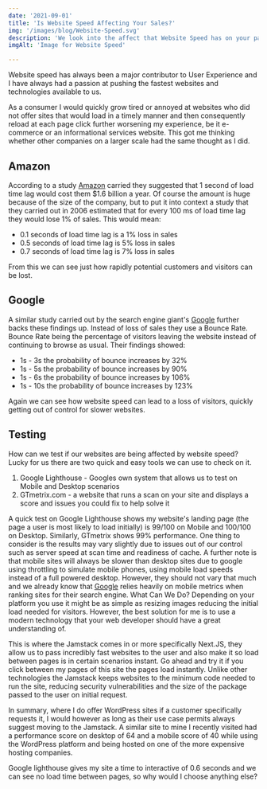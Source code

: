 ```yaml
---
date: '2021-09-01'
title: 'Is Website Speed Affecting Your Sales?'
img: '/images/blog/Website-Speed.svg'
description: 'We look into the affect that Website Speed has on your page visitors user experience and delve into whether a slow site could lose sales'
imgAlt: 'Image for Website Speed'

---
```


Website speed has always been a major contributor to User Experience and I have always had a passion at pushing the fastest websites and technologies available to us.

As a consumer I would quickly grow tired or annoyed at websites who did not offer sites that would load in a timely manner and then consequently reload at each page click further worsening my experience, be it e-commerce or an informational services website.
This got me thinking whether other companies on a larger scale had the same thought as I did.

## **Amazon**

According to a study <ins>[Amazon](https://www.fastcompany.com/1825005/how-one-second-could-cost-amazon-16-billion-sales)</ins> carried they suggested that 1 second of load time lag would cost them $1.6 billion a year.  Of course the amount is huge because of the size of the company, but to put it into context a study that they carried out in 2006 estimated that for every 100 ms of load time lag they would lose 1% of sales. This would mean: 
        
<ul>
    <li>0.1 seconds of load time lag is a 1% loss in sales</li>
    <li>0.5 seconds of load time lag is 5% loss in sales</li>
    <li>0.7 seconds of load time lag is 7% loss in sales</li>
</ul>

From this we can see just how rapidly potential customers and visitors can be lost.

## **Google**

A similar study carried out by the search engine giant's <ins>[Google](https://www.thinkwithgoogle.com/marketing-strategies/app-and-mobile/mobile-page-speed-new-industry-benchmarks/)</ins> further backs these findings up.  Instead of loss of sales they use a Bounce Rate.  Bounce Rate being the percentage of visitors leaving the website instead of continuing to browse as usual. Their findings showed:

<ul>
    <li>1s - 3s the probability of bounce increases by 32%</li>
    <li>1s - 5s the probability of bounce increases by 90%</li>
    <li>1s - 6s the probability of bounce increases by 106%</li>
    <li>1s - 10s the probability of bounce increases by 123%</li>
</ul>

Again we can see how website speed can lead to a loss of visitors, quickly getting out of control for slower websites.<br>

## **Testing**

How can we test if our websites are being affected by website speed?  Lucky for us there are two quick and easy tools we can use to check on it.

<ol>
    <li>Google Lighthouse - Googles own system that allows us to test on Mobile and Desktop scenarios</li>
    <li>GTmetrix.com - a website that runs a scan on your site and displays a score and issues you could fix to help solve it</li>
</ol>

A quick test on Google Lighthouse shows my website's landing page (the page a user is most likely to load initially) is 99/100 on Mobile and 100/100 on Desktop.  Similarly, GTmetrix shows 99% performance.  One thing to consider is the results may vary slightly due to issues out of our control such as server speed at scan time and readiness of cache.
A further note is that mobile sites will always be slower than desktop sites due to google using throttling to simulate mobile phones, using mobile load speeds instead of a full powered desktop.  However, they should not vary that much and we already know that <ins>[Google](https://developers.google.com/web/updates/2018/07/search-ads-speed)</ins> relies heavily on mobile metrics when ranking sites for their search engine.
What Can We Do?
Depending on your platform you use it might be as simple as resizing images reducing the initial load needed for visitors.  However, the best solution for me is to use a modern technology that your web developer should have a great understanding of. 

This is where the Jamstack comes in or more specifically Next.JS, they allow us to pass incredibly fast websites to the user and also make it so load between pages is in certain scenarios instant.  Go ahead and try it if you click between my pages of this site the pages load instantly.  Unlike other technologies the Jamstack keeps websites to the minimum code needed to run the site, reducing security vulnerabilities and the size of the package passed to the user on initial request. 

In summary, where I do offer WordPress sites if a customer specifically requests it, I would however as long as their use case permits always suggest moving to the Jamstack.  A similar site to mine I recently visited had a performance score on desktop of 64 and a mobile score of 40 while using the WordPress platform and being hosted on one of the more expensive hosting companies.

Google lighthouse gives my site a time to interactive of 0.6 seconds and we can see no load time between pages, so why would I choose anything else? 

